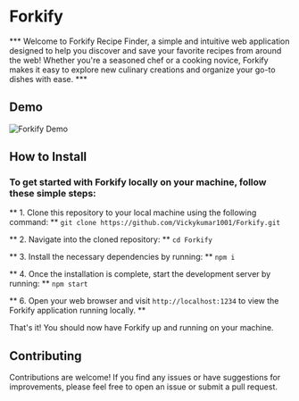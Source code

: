 # Forkify

*** Welcome to Forkify Recipe Finder, a simple and intuitive web application designed to help you discover and save your favorite recipes from around the web! Whether you're a seasoned chef or a cooking novice, Forkify makes it easy to explore new culinary creations and organize your go-to dishes with ease. ***

## Demo

![Forkify Demo](demo.gif)

## How to Install

### To get started with Forkify locally on your machine, follow these simple steps:

** 1. Clone this repository to your local machine using the following command: **
   `git clone https://github.com/Vickykumar1001/Forkify.git`

** 2. Navigate into the cloned repository: **
   `cd Forkify`

** 3. Install the necessary dependencies by running: **
   `npm i`

** 4. Once the installation is complete, start the development server by running: **
   `npm start`
   
** 6. Open your web browser and visit `http://localhost:1234` to view the Forkify application running locally. **

That's it! You should now have Forkify up and running on your machine.

## Contributing

Contributions are welcome! If you find any issues or have suggestions for improvements, please feel free to open an issue or submit a pull request.
